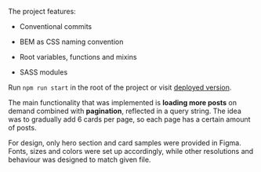 The project features:
- Conventional commits

- BEM as CSS naming convention

- Root variables, functions and mixins

- SASS modules

Run `npm run start` in the root of the project or visit [deployed version](https://chic-parfait-4cb20d.netlify.app/).

The main functionality that was implemented is **loading more posts** on demand combined with **pagination**, reflected in a query string. 
The idea was to gradually add 6 cards per page, so each page has a certain amount of posts.

For design, only hero section and card samples were provided in Figma. Fonts, sizes and colors were set up accordingly, while other resolutions and behaviour was designed to match given file.
